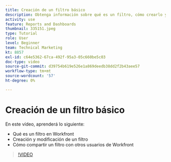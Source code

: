 ```yaml
---
title: Creación de un filtro básico
description: Obtenga información sobre qué es un filtro, cómo crearlo y cómo compartirlo con otros usuarios en Workfront.
activity: use
feature: Reports and Dashboards
thumbnail: 335151.jpeg
type: Tutorial
role: User
level: Beginner
team: Technical Marketing
kt: 8857
exl-id: c64e5362-67ca-492f-95a3-05c660be5c03
doc-type: video
source-git-commit: d39754b619e526e1a869deedb38dd2f2b43aee57
workflow-type: tm+mt
source-wordcount: '57'
ht-degree: 0%

---
```


# Creación de un filtro básico

En este vídeo, aprenderá lo siguiente:

* Qué es un filtro en Workfront
* Creación y modificación de un filtro
* Cómo compartir un filtro con otros usuarios de Workfront

>[!VIDEO](https://video.tv.adobe.com/v/335151/?quality=12)
